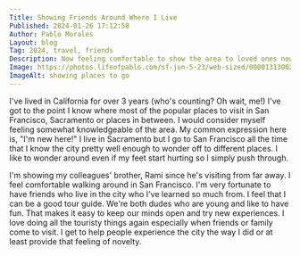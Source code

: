 ```yaml
---
Title: Showing Friends Around Where I Live
Published: 2024-01-26 17:12:58
Author: Pablo Morales
Layout: blog
Tag: 2024, travel, friends
Description: Now feeling comfortable to show the area to loved ones now that I've been living here.
Image: https://photos.lifeofpablo.com/sf-jun-5-23/web-sized/000013130022.jpg
ImageAlt: showing places to go
---
```

I've lived in California for over 3 years (who's counting? Oh wait, me!) I've got to the point I know where most of the popular places to visit in San Francisco, Sacramento or places in between. I would consider myself feeling somewhat knowledgeable of the area. My common expression here is, "I'm new here!" I live in Sacramento but I go to San Francisco all the time that I know the city pretty well enough to wonder off to different places. I like to wonder around even if my feet start hurting so I simply push through. 

I'm showing my colleagues' brother, Rami since he's visiting from far away. I feel comfortable walking around in San Francisco. I'm very fortunate to have friends who live in the city who I've learned so much from. I feel that I can be a good tour guide. We're both dudes who are young and like to have fun. That makes it easy to keep our minds open and try new experiences. I love doing all the touristy things again especially when friends or family come to visit. I get to help people experience the city the way I did or at least provide that feeling of novelty. 

